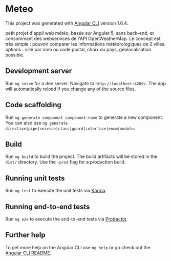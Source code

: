 # Meteo

This project was generated with [Angular CLI](https://github.com/angular/angular-cli) version 1.6.4.

petit projet d'appli web météo, basée sur Angular 5, sans back-end, et consommant des webservices de l'API OpenWeatherMap.
Le concept est très simple : pouvoir comparer les informations météorologiques de 2 villes.
options : ville par nom ou code postal, choix du pays, géolocalisation possible.

## Development server

Run `ng serve` for a dev server. Navigate to `http://localhost:4200/`. The app will automatically reload if you change any of the source files.

## Code scaffolding

Run `ng generate component component-name` to generate a new component. You can also use `ng generate directive|pipe|service|class|guard|interface|enum|module`.

## Build

Run `ng build` to build the project. The build artifacts will be stored in the `dist/` directory. Use the `-prod` flag for a production build.

## Running unit tests

Run `ng test` to execute the unit tests via [Karma](https://karma-runner.github.io).

## Running end-to-end tests

Run `ng e2e` to execute the end-to-end tests via [Protractor](http://www.protractortest.org/).

## Further help

To get more help on the Angular CLI use `ng help` or go check out the [Angular CLI README](https://github.com/angular/angular-cli/blob/master/README.md).
